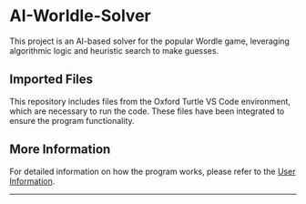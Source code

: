 # AI-Worldle-Solver


This project is an AI-based solver for the popular Wordle game, leveraging algorithmic logic and heuristic search to make guesses.

## Imported Files

This repository includes files from the Oxford Turtle VS Code environment, which are necessary to run the code. These files have been integrated to ensure the program functionality.

## More Information

For detailed information on how the program works, please refer to the [User Information](doc/AI%20Wordle%20Solver%20User%20Information.pdf).

---


